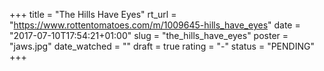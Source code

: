 +++
title = "The Hills Have Eyes"
rt_url = "https://www.rottentomatoes.com/m/1009645-hills_have_eyes"
date = "2017-07-10T17:54:21+01:00"
slug = "the_hills_have_eyes"
poster = "jaws.jpg"
date_watched = ""
draft = true
rating = "-"
status = "PENDING"
+++